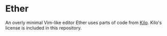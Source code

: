 # Ether
An overly minimal Vim-like editor 
Ether uses parts of code from [Kilo](https://github.com/antirez/kilo). Kilo's license is included in this repository.
